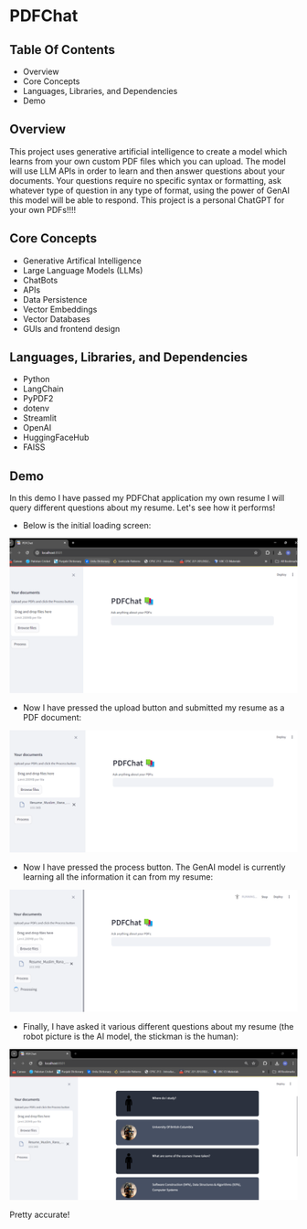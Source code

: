 # PDFChat

## Table Of Contents
- Overview
- Core Concepts
- Languages, Libraries, and Dependencies
- Demo


## Overview

This project uses generative artificial intelligence to create a model which learns from your own custom PDF files which you can upload. The model will use LLM APIs in order to learn and then answer questions about your documents. Your questions require no specific syntax or formatting, ask whatever type of question in any type of format, using the power of GenAI this model will be able to respond. This project is a personal ChatGPT for your own PDFs!!!!


## Core Concepts

- Generative Artifical Intelligence
- Large Language Models (LLMs)
- ChatBots
- APIs
- Data Persistence
- Vector Embeddings
- Vector Databases
- GUIs and frontend design

## Languages, Libraries, and Dependencies

- Python
- LangChain
- PyPDF2
- dotenv
- Streamlit
- OpenAI
- HuggingFaceHub
- FAISS

## Demo

In this demo I have passed my PDFChat application my own resume I will query different questions about my resume. Let's see how it performs!

- Below is the initial loading screen:

![alt text](image.png)

- Now I have pressed the upload button and submitted my resume as a PDF document:

![alt text](image-1.png)

- Now I have pressed the process button. The GenAI model is currently learning all the information it can from my resume:

![alt text](image-2.png)

- Finally, I have asked it various different questions about my resume (the robot picture is the AI model, the stickman is the human):

![alt text](image-3.png)

Pretty accurate!